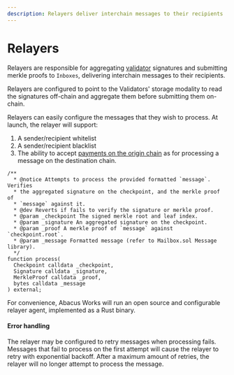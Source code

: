 ```yaml
---
description: Relayers deliver interchain messages to their recipients
---
```


# Relayers

Relayers are responsible for aggregating [validator](validators.md) signatures and submitting merkle proofs to `Inboxes`, delivering interchain messages to their recipients.

Relayers are configured to point to the Validators' storage modality to read the signatures off-chain and aggregate them before submitting them on-chain.

Relayers can easily configure the messages that they wish to process. At launch, the relayer will support:

1. A sender/recipient whitelist
2. A sender/recipient blacklist
3. The ability to accept [payments on the origin chain](../../developers/advanced/gas.md) as for processing a message on the destination chain.&#x20;

```solidity
/**
  * @notice Attempts to process the provided formatted `message`. Verifies
  * the aggregated signature on the checkpoint, and the merkle proof of
  * `message` against it.
  * @dev Reverts if fails to verify the signature or merkle proof.
  * @param _checkpoint The signed merkle root and leaf index.
  * @param _signature An aggregated signature on the checkpoint.
  * @param _proof A merkle proof of `message` against `checkpoint.root`.
  * @param _message Formatted message (refer to Mailbox.sol Message library).
  */
function process(
  Checkpoint calldata _checkpoint,
  Signature calldata _signature,
  MerkleProof calldata _proof,
  bytes calldata _message
) external;
```

For convenience, Abacus Works will run an open source and configurable relayer agent, implemented as a Rust binary.

#### Error handling

The relayer may be configured to retry messages when processing fails. Messages that fail to process on the first attempt will cause the relayer to retry with exponential backoff. After a maximum amount of retries, the relayer will no longer attempt to process the message.

